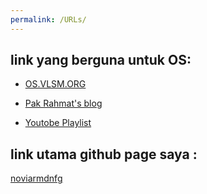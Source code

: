 ```yaml
---
permalink: /URLs/
---
```


## link yang berguna untuk OS:

- [OS.VLSM.ORG](https://os.vlsm.org/)

- [Pak Rahmat's blog](http://rahmatm.samik-ibrahim.vlsm.org/2014/09/rms-blog-links.html)

- [Youtobe Playlist](https://os.vlsm.org/playlists/)


## link utama github page saya :

[noviarmdnfg](https://noviarmdnfg.github.io/os201/)

